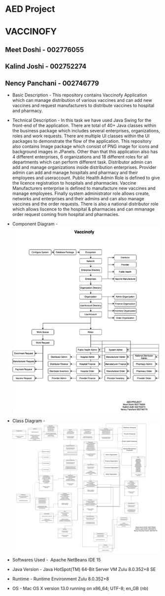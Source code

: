 # AED Project

# VACCINOFY

## Meet Doshi - 002776055
## Kalind Joshi - 002752274
## Nency Panchani - 002746779

* Basic Description - This repository contains Vaccinofy Application which can manage distribution of various vaccines and can add new vaccines and request manufacturers to distribute vaccines to hospital and pharmacy.

* Technical Description - In this task we have used Java Swing for the front-end of the application. There are total of 40+ Java classes within the business package which includes several enterprises, organizations, roles and work requests. There are multiple UI classes within the UI packages to demonstrate the flow of the application. This repository also contains Image package which consist of PNG image for icons and background images in JPanels. Other than that this application also has 4 different enterprises, 6 organizations and 18 different roles for all departments which can perform different task. Distributor admin can add and manage organizations inside distribution enterprises. Provider admin can add and manage hospitals and pharmacy and their employees and useraccount. Public Health Admin Role is defined to give the licence registration to hospitals and pharmacies. Vaccine Manufacturers enterprise is defined to manufacture new vaccines and manage employees. Finally system administrator role allows create, networks and enterprises and their admins and can also manage vaccines and the order requests. There is also a national distributor role which allows liscence to the hospital & pharmacies and can mmanage order request coming from hospital and pharmacies.

* Component Diagram -
![Component Diagram](https://github.com/doshimee11/AEDProject/blob/main/Vaccinofy/AED%20Project%20Object%20Diagram.png?raw=true)

* Class Diagram -
![Class Diagram](https://github.com/doshimee11/AEDProject/blob/main/Vaccinofy/AED%20Project%20Class%20Diagram.png?raw=true)

* Softwares Used -  Apache NetBeans IDE 15
* Java Version - Java HotSpot(TM) 64-Bit Server VM Zulu 8.0.352+8 SE 
* Runtime - Runtime Environment Zulu 8.0.352+8
* OS - Mac OS X version 13.0 running on x86_64; UTF-8; en_GB (nb)

